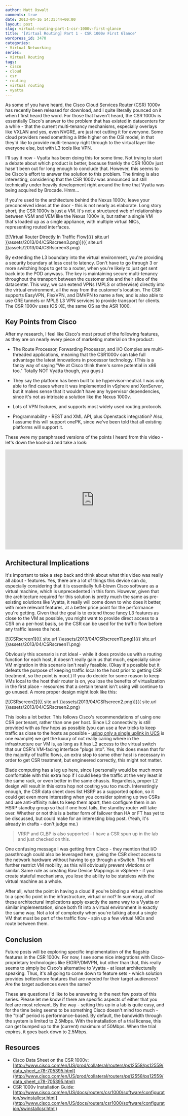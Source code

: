 ```yaml
---
author: Matt Oswalt
comments: true
date: 2013-04-16 14:31:44+00:00
layout: post
slug: virtual-routing-part-1-csr-1000v-first-glance
title: '[Virtual Routing] Part 1 - CSR 1000v First Glance'
wordpress_id: 3470
categories:
- Virtual Networking
series:
- Virtual Routing
tags:
- cisco
- cloud
- csr
- routing
- virtual routing
- vyatta
---
```


As some of you have heard, the Cisco Cloud Services Router (CSR) 1000v has recently been released for download, and I quite literally pounced on it when I first heard the word. For those that haven't heard, the CSR 1000v is essentially Cisco's answer to the problem that has existed in datacenters for a while - that the current multi-tenancy mechanisms, especially overlays like VXLAN and yes, even NVGRE, are just not cutting it for everyone. Some cloud providers need something a little higher on the OSI model, in that they'd like to provide multi-tenancy right through to the virtual layer like everyone else, but with L3 tools like VPN.

I'll say it now - Vyatta has been doing this for some time. Not trying to start a debate about which product is better, because frankly the CSR 1000v just hasn't been out for long enough to conclude that. However, this seems to be Cisco's effort to answer the solution to this problem. The timing is also interesting, considering that the CSR 1000v was announced but still technically under heavily development right around the time that Vyatta was being acquired by Brocade. Hmm... 

If you're used to the architecture behind the Nexus 1000v, leave your preconceived ideas at the door - this is not nearly as elaborate. Long story short, the CSR 1000v is just a VM. It's not a structured web of relationships between VSM and VEM like the Nexus 1000v is, but rather a single VM that's loaded up as a single appliance, with multiple virtual NICs, representing routed interfaces.

[![Virtual Router Directly In Traffic Flow]({{ site.url }}assets/2013/04/CSRscreen3.png)]({{ site.url }}assets/2013/04/CSRscreen3.png)

By extending the L3 boundary into the virtual environment, you're providing a security boundary at less cost to latency. Don't have to go through 3 or more switching hops to get to a router, when you're likely to just get sent back into the POD anyways. The key is maintaining secure multi-tenancy throughout the transport between the customer site and their slice of the datacenter. This way, we can extend VPNs (MPLS or otherwise) directly into the virtual environment, all the way from the customer's location. The CSR supports EasyVPN, FlexVPN, and DMVPN to name a few, and is also able to use GRE tunnels or MPLS L3 VPN services to provide transport for clients. The CSR 1000v uses IOS-XE, the same OS as the ASR 1000.

## Key Points from Cisco

After my research, I feel like Cisco's most proud of the following features, as they are on nearly every piece of marketing material on the product:
	
  * The Route Processor, Forwarding Processor, and I/O Complex are multi-threaded applications, meaning that the CSR1000v can take full advantage the latest innovations in processor technology. (This is a fancy way of saying "We at Cisco think there's some potential in x86 too." Totally NOT Vyatta though, you guys.)
	
  * They say the platform has been built to be hypervisor-neutral. I was only able to find cases where it was implemented in vSphere and XenServer, but it makes sense that it wouldn't have any hypervisor dependencies, since it's not as intricate a solution like the Nexus 1000v.
	
  * Lots of VPN features, and supports most widely used routing protocols.
	
  * Programmability - REST and XML API, plus Openstack integration? Also, I assume this will support onePK, since we've been told that all existing platforms will support it.

These were my paraphrased versions of the points I heard from this video - let's down the kool-aid and take a look:

<div style="text-align: center"><iframe width="560" height="315" src="https://www.youtube.com/embed/X5YQooDl6KE" frameborder="0" allowfullscreen></iframe></div>

## Architectural Implications

It's important to take a step back and think about what this video was really all about - features. Yes, there are a lot of things this device can do, especially considering that it is essentially full-blown Cisco software as a virtual machine, which is unprecedented in this form. However, given that the architecture required for this solution is pretty much the same as pre-existing solutions like Vyatta, it really will come down to who does it better, with more relevant features, at a better price point for the performance you're getting. Given that the goal is to extend those fancy L3 features as close to the VM as possible, you might want to provide direct access to a CSR on a per-host basis, so the CSR can be used for the traffic flow before any traffic leaves the host.

[![CSRscreen1]({{ site.url }}assets/2013/04/CSRscreen11.png)]({{ site.url }}assets/2013/04/CSRscreen11.png)

Obviously this scenario is not ideal - while it does provide us with a routing function for each host, it doesn't really gain us that much, especially since VM migration in this scenario isn't really feasible. (Okay it's possible but it defeats the purpose of keeping traffic local to the host prior to getting CSR treatment, so the point is moot.) If you do decide for some reason to keep VMs local to the host their router is on, you lose the benefits of virtualization in the first place - resources that a certain tenant isn't using will continue to go unused. A more proper design might look like this:

[![CSRscreen2]({{ site.url }}assets/2013/04/CSRscreen2.png)]({{ site.url }}assets/2013/04/CSRscreen2.png)

This looks a lot better. This follows Cisco's recommendations of using one CSR per tenant, rather than one per host. Since L2 connectivity is still provided with as few hops as possible (you can use a few tricks to keep traffic as close to the hosts as possible - [using only a single uplink in UCS](http://communities.vmware.com/message/2184732) is one example) we get the luxury of not really caring where in the infrastructure our VM is, as long as it has L2 access to the virtual switch that our CSR's VM-facing interface "plugs into". Yes, this does mean that for the majority of traffic flows, an extra stop to some other host is necessary in order to get CSR treatment, but engineered correctly, this might not matter.

Blade computing has a leg up here, since I personally would be much more comfortable with this extra hop if I could keep the traffic at the very least in the same rack, or even better in the same chassis. Regardless, proper L2 design will result in this extra hop not costing you too much. Interestingly enough, the CSR data sheet does list HSRP as a supported option, so it could get even more interesting when you consider spinning up two CSRs and use anti-affinity rules to keep them apart, then configure them in an HSRP standby group so that if one host fails, the standby router will take over. Whether or not this is a better form of failover than HA or FT has yet to be discussed, but could make for an interesting blog post. (Yeah, it's already in drafts - don't judge me.)

> VRRP and GLBP is also supported - I have a CSR spun up in the lab and just checked on this.

One confusing message I was getting from Cisco - they mention that I/O passthrough could also be leveraged here, giving the CSR direct access to the network hardware without having to go through a vSwitch. This will further restrict VM mobility, as this will obviously prevent vMotions or similar. Same rule as creating Raw Device Mappings in vSphere - if you create stateful mechanisms, you lose the ability to be stateless with the virtual machine as a whole.

After all, what the point in having a cloud if you're binding a virtual machine to a specific point in the infrastructure, virtual or not? In summary, all of these architectural implications apply exactly the same way to a Vyatta or similar implementation, since both fit into a virtual environment in exactly the same way. Not a lot of complexity when you're talking about a single VM that must be part of the traffic flow - spin up a few virtual NICs and route between them.

## Conclusion

Future posts will be exploring specific implementation of the flagship features in the CSR 1000v. For now, I see some nice integrations with Cisco-proprietary technologies like EIGRP/DMVPN, but other than that, this really seems to simply be Cisco's alternative to Vyatta - at least architecturally speaking. Thus, it's all going to come down to feature sets - which solution provides better/more features that are needed for their target audiences? Are the target audiences even the same?

These are questions I'd like to be answering in the next few posts of this series. Please let me know if there are specific aspects of either that you feel are most relevant. By the way - setting this up in a lab is quite easy, and for the time being seems to be something Cisco doesn't mind too much - the "trial" period is performance-based. By default, the bandwidth through the system is limited to 2.5Mbps. With the installation of a trial license, this can get bumped up to the (current) maximum of 50Mbps. When the trial expires, it goes back down to 2.5Mbps.

## Resources

* Cisco Data Sheet on the CSR 1000v: [http://www.cisco.com/en/US/prod/collateral/routers/ps12558/ps12559/data_sheet_c78-705395.html](http://www.cisco.com/en/US/prod/collateral/routers/ps12558/ps12559/data_sheet_c78-705395.html)
* CSR 1000v Installation Guide: [http://www.cisco.com/en/US/docs/routers/csr1000/software/configuration/swinstallcsr.html](http://www.cisco.com/en/US/docs/routers/csr1000/software/configuration/swinstallcsr.html)

